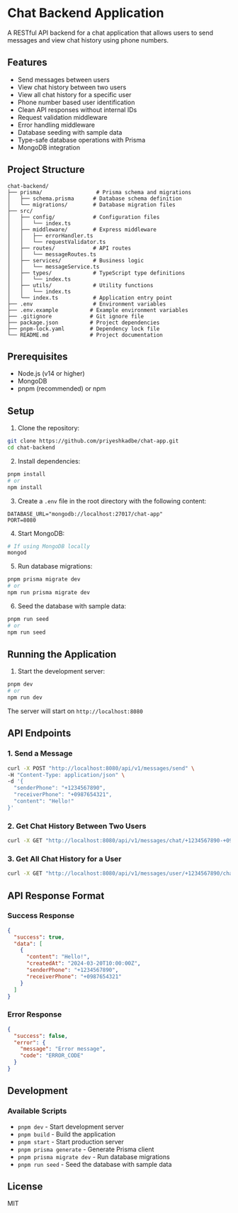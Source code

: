 # Chat Backend Application

A RESTful API backend for a chat application that allows users to send messages and view chat history using phone numbers.

## Features

- Send messages between users
- View chat history between two users
- View all chat history for a specific user
- Phone number based user identification
- Clean API responses without internal IDs
- Request validation middleware
- Error handling middleware
- Database seeding with sample data
- Type-safe database operations with Prisma
- MongoDB integration

## Project Structure

```
chat-backend/
├── prisma/                 # Prisma schema and migrations
│   ├── schema.prisma      # Database schema definition
│   └── migrations/        # Database migration files
├── src/
│   ├── config/            # Configuration files
│   │   └── index.ts
│   ├── middleware/        # Express middleware
│   │   ├── errorHandler.ts
│   │   └── requestValidator.ts
│   ├── routes/            # API routes
│   │   └── messageRoutes.ts
│   ├── services/          # Business logic
│   │   └── messageService.ts
│   ├── types/             # TypeScript type definitions
│   │   └── index.ts
│   ├── utils/             # Utility functions
│   │   └── index.ts
│   └── index.ts           # Application entry point
├── .env                   # Environment variables
├── .env.example          # Example environment variables
├── .gitignore            # Git ignore file
├── package.json          # Project dependencies
├── pnpm-lock.yaml        # Dependency lock file
└── README.md             # Project documentation
```

## Prerequisites

- Node.js (v14 or higher)
- MongoDB
- pnpm (recommended) or npm

## Setup

1. Clone the repository:

```bash
git clone https://github.com/priyeshkadbe/chat-app.git
cd chat-backend
```

2. Install dependencies:

```bash
pnpm install
# or
npm install
```

3. Create a `.env` file in the root directory with the following content:

```env
DATABASE_URL="mongodb://localhost:27017/chat-app"
PORT=8080
```

4. Start MongoDB:

```bash
# If using MongoDB locally
mongod
```

5. Run database migrations:

```bash
pnpm prisma migrate dev
# or
npm run prisma migrate dev
```

6. Seed the database with sample data:

```bash
pnpm run seed
# or
npm run seed
```

## Running the Application

1. Start the development server:

```bash
pnpm dev
# or
npm run dev
```

The server will start on `http://localhost:8080`

## API Endpoints

### 1. Send a Message

```bash
curl -X POST "http://localhost:8080/api/v1/messages/send" \
-H "Content-Type: application/json" \
-d '{
  "senderPhone": "+1234567890",
  "receiverPhone": "+0987654321",
  "content": "Hello!"
}'
```

### 2. Get Chat History Between Two Users

```bash
curl -X GET "http://localhost:8080/api/v1/messages/chat/+1234567890-+0987654321"
```

### 3. Get All Chat History for a User

```bash
curl -X GET "http://localhost:8080/api/v1/messages/user/+1234567890/chats"
```

## API Response Format

### Success Response

```json
{
  "success": true,
  "data": [
    {
      "content": "Hello!",
      "createdAt": "2024-03-20T10:00:00Z",
      "senderPhone": "+1234567890",
      "receiverPhone": "+0987654321"
    }
  ]
}
```

### Error Response

```json
{
  "success": false,
  "error": {
    "message": "Error message",
    "code": "ERROR_CODE"
  }
}
```

## Development

### Available Scripts

- `pnpm dev` - Start development server
- `pnpm build` - Build the application
- `pnpm start` - Start production server
- `pnpm prisma generate` - Generate Prisma client
- `pnpm prisma migrate dev` - Run database migrations
- `pnpm run seed` - Seed the database with sample data

## License

MIT
